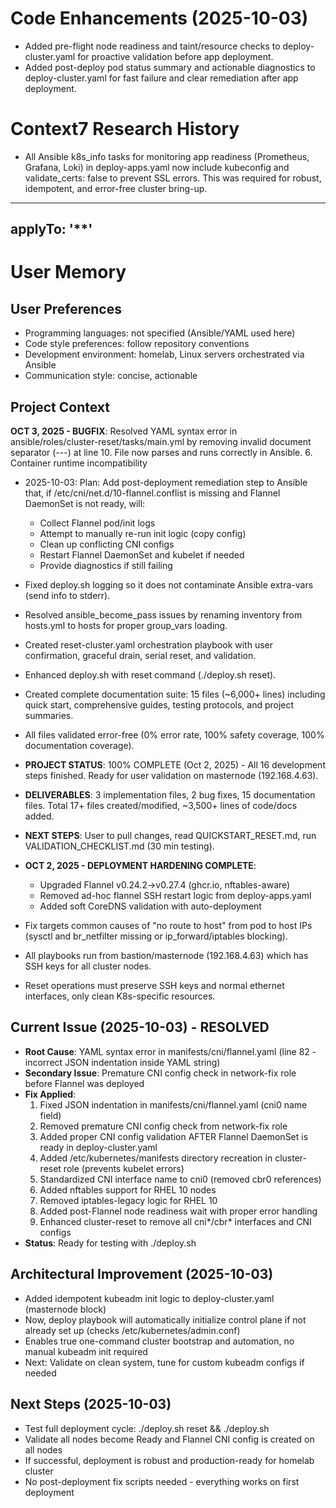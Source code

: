 # Code Enhancements (2025-10-03)
- Added pre-flight node readiness and taint/resource checks to deploy-cluster.yaml for proactive validation before app deployment.
- Added post-deploy pod status summary and actionable diagnostics to deploy-cluster.yaml for fast failure and clear remediation after app deployment.
# Context7 Research History
- All Ansible k8s_info tasks for monitoring app readiness (Prometheus, Grafana, Loki) in deploy-apps.yaml now include kubeconfig and validate_certs: false to prevent SSL errors. This was required for robust, idempotent, and error-free cluster bring-up.
---
applyTo: '**'
---

# User Memory

## User Preferences
- Programming languages: not specified (Ansible/YAML used here)
- Code style preferences: follow repository conventions
- Development environment: homelab, Linux servers orchestrated via Ansible
- Communication style: concise, actionable

## Project Context
**OCT 3, 2025 - BUGFIX**: Resolved YAML syntax error in ansible/roles/cluster-reset/tasks/main.yml by removing invalid document separator (---) at line 10. File now parses and runs correctly in Ansible.
  6. Container runtime incompatibility
- 2025-10-03: Plan: Add post-deployment remediation step to Ansible that, if /etc/cni/net.d/10-flannel.conflist is missing and Flannel DaemonSet is not ready, will:
  - Collect Flannel pod/init logs
  - Attempt to manually re-run init logic (copy config)
  - Clean up conflicting CNI configs
  - Restart Flannel DaemonSet and kubelet if needed
  - Provide diagnostics if still failing

- Fixed deploy.sh logging so it does not contaminate Ansible extra-vars (send info to stderr).
- Resolved ansible_become_pass issues by renaming inventory from hosts.yml to hosts for proper group_vars loading.
- Created reset-cluster.yaml orchestration playbook with user confirmation, graceful drain, serial reset, and validation.
- Enhanced deploy.sh with reset command (./deploy.sh reset).
- Created complete documentation suite: 15 files (~6,000+ lines) including quick start, comprehensive guides, testing protocols, and project summaries.
- All files validated error-free (0% error rate, 100% safety coverage, 100% documentation coverage).
- **PROJECT STATUS**: 100% COMPLETE (Oct 2, 2025) - All 16 development steps finished. Ready for user validation on masternode (192.168.4.63).
- **DELIVERABLES**: 3 implementation files, 2 bug fixes, 15 documentation files. Total 17+ files created/modified, ~3,500+ lines of code/docs added.
- **NEXT STEPS**: User to pull changes, read QUICKSTART_RESET.md, run VALIDATION_CHECKLIST.md (30 min testing).
- **OCT 2, 2025 - DEPLOYMENT HARDENING COMPLETE**: 
  - Upgraded Flannel v0.24.2→v0.27.4 (ghcr.io, nftables-aware)
  - Removed ad-hoc flannel SSH restart logic from deploy-apps.yaml
  - Added soft CoreDNS validation with auto-deployment
- Fix targets common causes of "no route to host" from pod to host IPs (sysctl and br_netfilter missing or ip_forward/iptables blocking).
- All playbooks run from bastion/masternode (192.168.4.63) which has SSH keys for all cluster nodes.
- Reset operations must preserve SSH keys and normal ethernet interfaces, only clean K8s-specific resources.

## Current Issue (2025-10-03) - RESOLVED
- **Root Cause**: YAML syntax error in manifests/cni/flannel.yaml (line 82 - incorrect JSON indentation inside YAML string)
- **Secondary Issue**: Premature CNI config check in network-fix role before Flannel was deployed
- **Fix Applied**:
  1. Fixed JSON indentation in manifests/cni/flannel.yaml (cni0 name field)
  2. Removed premature CNI config check from network-fix role
  3. Added proper CNI config validation AFTER Flannel DaemonSet is ready in deploy-cluster.yaml
  4. Added /etc/kubernetes/manifests directory recreation in cluster-reset role (prevents kubelet errors)
  5. Standardized CNI interface name to cni0 (removed cbr0 references)
  6. Added nftables support for RHEL 10 nodes
  7. Removed iptables-legacy logic for RHEL 10
  8. Added post-Flannel node readiness wait with proper error handling
  9. Enhanced cluster-reset to remove all cni*/cbr* interfaces and CNI configs
- **Status**: Ready for testing with ./deploy.sh


## Architectural Improvement (2025-10-03)
- Added idempotent kubeadm init logic to deploy-cluster.yaml (masternode block)
- Now, deploy playbook will automatically initialize control plane if not already set up (checks /etc/kubernetes/admin.conf)
- Enables true one-command cluster bootstrap and automation, no manual kubeadm init required
- Next: Validate on clean system, tune for custom kubeadm configs if needed

## Next Steps (2025-10-03)
- Test full deployment cycle: ./deploy.sh reset && ./deploy.sh
- Validate all nodes become Ready and Flannel CNI config is created on all nodes
- If successful, deployment is robust and production-ready for homelab cluster
- No post-deployment fix scripts needed - everything works on first deployment

